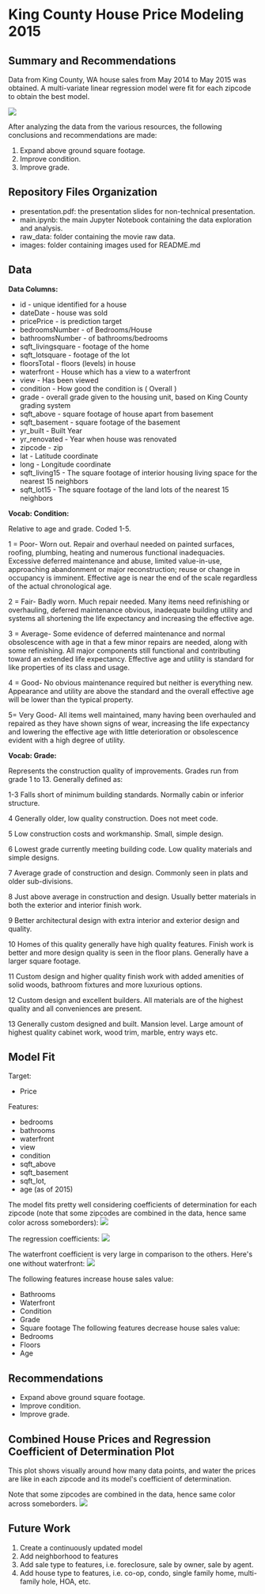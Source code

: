# King County House Price Modeling 2015
## Summary and Recommendations
Data from King County, WA house sales from May 2014 to May 2015 was obtained. A multi-variate linear regression model were fit for each zipcode to obtain the best model.

![](./images/Price.PNG)

After analyzing the data from the various resources, the following conclusions and recommendations are made:
1. Expand above ground square
footage.
2. Improve condition.
3. Improve grade.

## Repository Files Organization
- presentation.pdf: the presentation slides for non-technical presentation.
- main.ipynb: the main Jupyter Notebook containing the data exploration and analysis.
- raw_data: folder containing the movie raw data.
- images: folder containing images used for README.md

## Data
**Data Columns:**
- id - unique identified for a house
- dateDate - house was sold
- pricePrice - is prediction target
- bedroomsNumber - of Bedrooms/House
- bathroomsNumber - of bathrooms/bedrooms
- sqft_livingsquare - footage of the home
- sqft_lotsquare - footage of the lot
- floorsTotal - floors (levels) in house
- waterfront - House which has a view to a waterfront
- view - Has been viewed
- condition - How good the condition is ( Overall )
- grade - overall grade given to the housing unit, based on King County grading system
- sqft_above - square footage of house apart from basement
- sqft_basement - square footage of the basement
- yr_built - Built Year
- yr_renovated - Year when house was renovated
- zipcode - zip
- lat - Latitude coordinate
- long - Longitude coordinate
- sqft_living15 - The square footage of interior housing living space for the nearest 15 neighbors
- sqft_lot15 - The square footage of the land lots of the nearest 15 neighbors

**Vocab: Condition:**

Relative to age and grade. Coded 1-5.

1 = Poor- Worn out. Repair and overhaul needed on painted surfaces, roofing, plumbing, heating and numerous functional inadequacies. Excessive deferred maintenance and abuse, limited value-in-use, approaching abandonment or major reconstruction; reuse or change in occupancy is imminent. Effective age is near the end of the scale regardless of the actual chronological age.

2 = Fair- Badly worn. Much repair needed. Many items need refinishing or overhauling, deferred maintenance obvious, inadequate building utility and systems all shortening the life expectancy and increasing the effective age.

3 = Average- Some evidence of deferred maintenance and normal obsolescence with age in that a few minor repairs are needed, along with some refinishing. All major components still functional and contributing toward an extended life expectancy. Effective age and utility is standard for like properties of its class and usage.

4 = Good- No obvious maintenance required but neither is everything new. Appearance and utility are above the standard and the overall effective age will be lower than the typical property.

5= Very Good- All items well maintained, many having been overhauled and repaired as they have shown signs of wear, increasing the life expectancy and lowering the effective age with little deterioration or obsolescence evident with a high degree of utility.

**Vocab: Grade:**

Represents the construction quality of improvements. Grades run from grade 1 to 13. Generally defined as:

1-3 Falls short of minimum building standards. Normally cabin or inferior structure.

4 Generally older, low quality construction. Does not meet code.

5 Low construction costs and workmanship. Small, simple design.

6 Lowest grade currently meeting building code. Low quality materials and simple designs.

7 Average grade of construction and design. Commonly seen in plats and older sub-divisions.

8 Just above average in construction and design. Usually better materials in both the exterior and interior finish work.

9 Better architectural design with extra interior and exterior design and quality.

10 Homes of this quality generally have high quality features. Finish work is better and more design quality is seen in the floor plans. Generally have a larger square footage.

11 Custom design and higher quality finish work with added amenities of solid woods, bathroom fixtures and more luxurious options.

12 Custom design and excellent builders. All materials are of the highest quality and all conveniences are present.

13 Generally custom designed and built. Mansion level. Large amount of highest quality cabinet work, wood trim, marble, entry ways etc.

## Model Fit
Target:
- Price

Features:
- bedrooms
- bathrooms
- waterfront
- view 
- condition
- sqft_above
- sqft_basement
- sqft_lot,
- age (as of 2015)

The model fits pretty well considering coefficients of determination for each zipcode (note that some zipcodes are combined in the data, hence same color across someborders):
![](./images/R2.PNG)

The regression coefficients:
![](./images/Coeff1.PNG)

The waterfront coefficient is very large in comparison to the others. Here's one without waterfront:
![](./images/Coeff2.PNG)

The following features increase house sales value:
- Bathrooms
- Waterfront
- Condition
- Grade
- Square footage
The following features decrease house sales value:
- Bedrooms
- Floors
- Age

## Recommendations
- Expand above ground square
footage.
- Improve condition.
- Improve grade.

## Combined House Prices and Regression Coefficient of Determination Plot
This plot shows visually around how many data points, and water the prices are like in each zipcode and its model's coefficient of determination.

Note that some zipcodes are combined in the data, hence same color across someborders.
![](./images/Both.PNG)

## Future Work
1. Create a continuously updated model
2. Add neighborhood to features
3. Add sale type to features, i.e. foreclosure, sale by owner, sale by agent.
4. Add house type to features, i.e. co-op, condo, single family home, multi-family hole, HOA, etc.